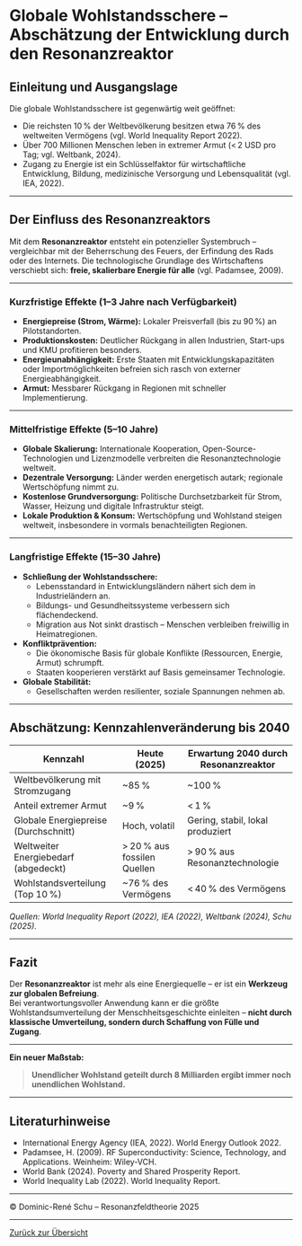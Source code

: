 # Globale Wohlstandsschere – Abschätzung der Entwicklung durch den Resonanzreaktor

## Einleitung und Ausgangslage

Die globale Wohlstandsschere ist gegenwärtig weit geöffnet:  
- Die reichsten 10 % der Weltbevölkerung besitzen etwa 76 % des weltweiten Vermögens (vgl. World Inequality Report 2022).  
- Über 700 Millionen Menschen leben in extremer Armut (< 2 USD pro Tag; vgl. Weltbank, 2024).  
- Zugang zu Energie ist ein Schlüsselfaktor für wirtschaftliche Entwicklung, Bildung, medizinische Versorgung und Lebensqualität (vgl. IEA, 2022).

---

## Der Einfluss des Resonanzreaktors

Mit dem **Resonanzreaktor** entsteht ein potenzieller Systembruch – vergleichbar mit der Beherrschung des Feuers, der Erfindung des Rads oder des Internets. Die technologische Grundlage des Wirtschaftens verschiebt sich: **freie, skalierbare Energie für alle** (vgl. Padamsee, 2009).

---

### Kurzfristige Effekte (1–3 Jahre nach Verfügbarkeit)

- **Energiepreise (Strom, Wärme):** Lokaler Preisverfall (bis zu 90 %) an Pilotstandorten.
- **Produktionskosten:** Deutlicher Rückgang in allen Industrien, Start-ups und KMU profitieren besonders.
- **Energieunabhängigkeit:** Erste Staaten mit Entwicklungskapazitäten oder Importmöglichkeiten befreien sich rasch von externer Energieabhängigkeit.
- **Armut:** Messbarer Rückgang in Regionen mit schneller Implementierung.

---

### Mittelfristige Effekte (5–10 Jahre)

- **Globale Skalierung:** Internationale Kooperation, Open-Source-Technologien und Lizenzmodelle verbreiten die Resonanztechnologie weltweit.
- **Dezentrale Versorgung:** Länder werden energetisch autark; regionale Wertschöpfung nimmt zu.
- **Kostenlose Grundversorgung:** Politische Durchsetzbarkeit für Strom, Wasser, Heizung und digitale Infrastruktur steigt.
- **Lokale Produktion & Konsum:** Wertschöpfung und Wohlstand steigen weltweit, insbesondere in vormals benachteiligten Regionen.

---

### Langfristige Effekte (15–30 Jahre)

- **Schließung der Wohlstandsschere:**  
  - Lebensstandard in Entwicklungsländern nähert sich dem in Industrieländern an.
  - Bildungs- und Gesundheitssysteme verbessern sich flächendeckend.
  - Migration aus Not sinkt drastisch – Menschen verbleiben freiwillig in Heimatregionen.
- **Konfliktprävention:**  
  - Die ökonomische Basis für globale Konflikte (Ressourcen, Energie, Armut) schrumpft.
  - Staaten kooperieren verstärkt auf Basis gemeinsamer Technologie.
- **Globale Stabilität:**  
  - Gesellschaften werden resilienter, soziale Spannungen nehmen ab.

---

## Abschätzung: Kennzahlenveränderung bis 2040

| Kennzahl                             | Heute (2025)               | Erwartung 2040 durch Resonanzreaktor |
|---------------------------------------|----------------------------|--------------------------------------|
| Weltbevölkerung mit Stromzugang       | ~85 %                      | ~100 %                               |
| Anteil extremer Armut                 | ~9 %                       | < 1 %                                |
| Globale Energiepreise (Durchschnitt)  | Hoch, volatil              | Gering, stabil, lokal produziert     |
| Weltweiter Energiebedarf (abgedeckt)  | > 20 % aus fossilen Quellen| > 90 % aus Resonanztechnologie       |
| Wohlstandsverteilung (Top 10 %)       | ~76 % des Vermögens        | < 40 % des Vermögens                 |

*Quellen: World Inequality Report (2022), IEA (2022), Weltbank (2024), Schu (2025).*

---

## Fazit

Der **Resonanzreaktor** ist mehr als eine Energiequelle – er ist ein **Werkzeug zur globalen Befreiung**.  
Bei verantwortungsvoller Anwendung kann er die größte Wohlstandsumverteilung der Menschheitsgeschichte einleiten – **nicht durch klassische Umverteilung, sondern durch Schaffung von Fülle und Zugang**.

---

**Ein neuer Maßstab:**

> **Unendlicher Wohlstand geteilt durch 8 Milliarden ergibt immer noch unendlichen Wohlstand.**

---

## Literaturhinweise

- International Energy Agency (IEA, 2022). World Energy Outlook 2022.
- Padamsee, H. (2009). RF Superconductivity: Science, Technology, and Applications. Weinheim: Wiley-VCH.
- World Bank (2024). Poverty and Shared Prosperity Report.
- World Inequality Lab (2022). World Inequality Report.

---

© Dominic-René Schu – Resonanzfeldtheorie 2025

---

[Zurück zur Übersicht](../../../README.md)